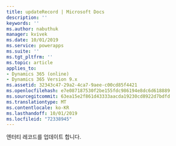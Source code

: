 ```yaml
---
title: updateRecord | Microsoft Docs
description: ''
keywords: ''
ms.author: nabuthuk
manager: kvivek
ms.date: 10/01/2019
ms.service: powerapps
ms.suite: ''
ms.tgt_pltfrm: ''
ms.topic: article
applies_to:
- Dynamics 365 (online)
- Dynamics 365 Version 9.x
ms.assetid: 32343c47-29a2-4ca7-9aee-c00cd85f4421
ms.openlocfilehash: e7e087187530f2be155fdc986194e8dc6d618889
ms.sourcegitcommit: 63ea15e2f861d43333aacda19230cd8922d7bdfd
ms.translationtype: MT
ms.contentlocale: ko-KR
ms.lasthandoff: 10/01/2019
ms.locfileid: "72338945"
---
```

엔터티 레코드를 업데이트 합니다.
